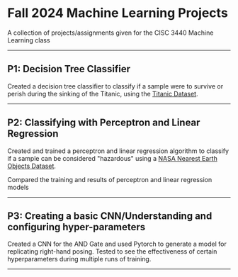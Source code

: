 # Fall 2024 Machine Learning Projects
A collection of projects/assignments given for the CISC 3440 Machine Learning class

---
## P1: Decision Tree Classifier

Created a decision tree classifier to classify if a sample were to survive or perish during the sinking of the Titanic, using the [Titanic Dataset](https://www.kaggle.com/competitions/titanic/data?select=train.csv).

---
## P2: Classifying with Perceptron and Linear Regression

Created and trained a perceptron and linear regression algorithm to classify if a sample can be considered "hazardous" using a [NASA Nearest Earth Objects Dataset](https://www.kaggle.com/datasets/ivansher/nasa-nearest-earth-objects-1910-2024).

Compared the training and results of perceptron and linear regression models

---

## P3: Creating a basic CNN/Understanding and configuring hyper-parameters

Created a CNN for the AND Gate and used Pytorch to generate a model for replicating right-hand posing. Tested to see the effectiveness of certain hyperparameters during multiple runs of training.

---